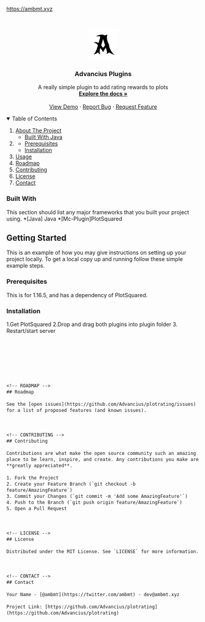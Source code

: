 https://ambmt.xyz


<!-- PROJECT LOGO -->
<br />
<p align="center">
  <a href="https://github.com/ambmt">
    <img src="images/Advancius-A.png" alt="Logo" width="80" height="80">
  </a>

  <h3 align="center">Advancius Plugins</h3>

  <p align="center">
    A really simple plugin to add rating rewards to plots
    <br />
    <a href="https://github.com/Advancius/plotrating/issues"><strong>Explore the docs »</strong></a>
    <br />
    <br />
    <a href="https://github.com/Advancius/plotrating/issues">View Demo</a>
    ·
    <a href="https://github.com/Advancius/plotrating/issues">Report Bug</a>
    ·
    <a href="https://github.com/Advancius/plotrating/issues">Request Feature</a>
  </p>
</p>



<!-- TABLE OF CONTENTS -->
<details open="open">
  <summary>Table of Contents</summary>
  <ol>
    <li>
      <a href="#about-the-project">About The Project</a>
      <ul>
        <li><a href="#built-with">Built With Java</a></li>
      </ul>
    </li>
    <li>
      <ul>
        <li><a href="#prerequisites">Prerequisites</a></li>
        <li><a href="#installation">Installation</a></li>
      </ul>
    </li>
    <li><a href="#usage">Usage</a></li>
    <li><a href="#roadmap">Roadmap</a></li>
    <li><a href="#contributing">Contributing</a></li>
    <li><a href="#license">License</a></li>
    <li><a href="#contact">Contact</a></li>
 
  </ol>
</details>



### Built With

This section should list any major frameworks that you built your project using.
*[Java] Java
*[Mc-Plugin]PlotSquared


<!-- GETTING STARTED -->
## Getting Started

This is an example of how you may give instructions on setting up your project locally.
To get a local copy up and running follow these simple example steps.

### Prerequisites

This is for 1.16.5, and has a dependency of PlotSquared.
### Installation

1.Get PlotSquared
2.Drop and drag both plugins into plugin folder
3. Restart/start server
   ```







<!-- ROADMAP -->
## Roadmap

See the [open issues](https://github.com/Advancius/plotrating/issues) for a list of proposed features (and known issues).



<!-- CONTRIBUTING -->
## Contributing

Contributions are what make the open source community such an amazing place to be learn, inspire, and create. Any contributions you make are **greatly appreciated**.

1. Fork the Project
2. Create your Feature Branch (`git checkout -b feature/AmazingFeature`)
3. Commit your Changes (`git commit -m 'Add some AmazingFeature'`)
4. Push to the Branch (`git push origin feature/AmazingFeature`)
5. Open a Pull Request



<!-- LICENSE -->
## License

Distributed under the MIT License. See `LICENSE` for more information.



<!-- CONTACT -->
## Contact

Your Name - [@ambmt](https://twitter.com/ambmt) - dev@ambmt.xyz

Project Link: [https://github.com/Advancius/plotrating](https://github.com/Advancius/plotrating)



